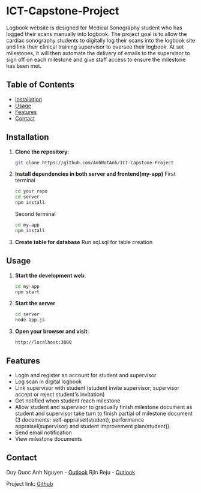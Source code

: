 # ICT-Capstone-Project
Logbook website is designed for Medical Sonography student who has logged their scans manually into logbook. 
The project goal is to allow the cardiac sonography students to digitally log their scans into the logbook site and link their clinical training supervisor to oversee their logbook. At set milestones, it will then automate the delivery of emails to the supervisor to sign off on each milestone and give staff access to ensure the milestone has been met.

## Table of Contents
- [Installation](#installation)
- [Usage](#usage)
- [Features](#features)
- [Contact](#contact)

## Installation

1. **Clone the repository**:
    ```bash
    git clone https://github.com/AnhNotAnh/ICT-Capstone-Project
    ```

2. **Install dependencies in both server and frontend(my-app)**
    First terminal
    ```bash
    cd your repo
    cd server
    npm install
    ```
    Second terminal
    ```bash
    cd my-app
    npm install
    ```

3. **Create table for database**
    Run sql.sql for table creation
    

## Usage

1. **Start the development web**:
    ```bash
    cd my-app
    npm start
    ```

2. **Start the server**
    ```bash
    cd server
    node app.js

2. **Open your browser and visit**:
    ```
    http://localhost:3000
    ```

## Features

- Login and register an account for student and supervisor
- Log scan in digital logbook
- Link supervisor with student (student invite supervisor; supervisor accept or reject student's invitation)
- Get notified when student reach milestone
- Allow student and supervisor to gradually finish milestone document as student and supervisor take turn to finish partial of milestone document (3 documents: self-appraisel(student), performance appraisel(supervisor) and student improvement plan(student)).
- Send email notification
- View milestone documents

## Contact

Duy Quoc Anh Nguyen - [Outlook](ngudy105@mymail.unisa.edu.au)
Rjin Reju - [Outlook](rijyy001@mymail.unisa.edu.au)

Project link: [Github](https://github.com/AnhNotAnh/ICT-Capstone-Project)